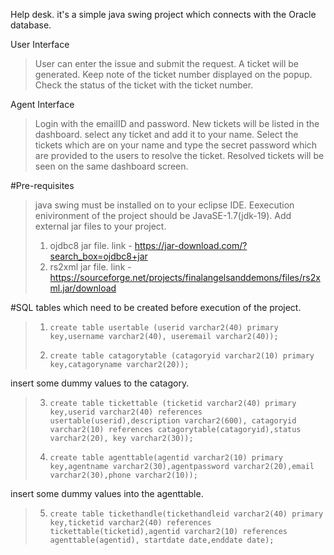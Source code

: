 Help desk.
it's a simple java swing project which connects with the Oracle database.

User Interface
>User can enter the issue and submit the request.
>A ticket will be generated. Keep note of the ticket number displayed on the popup.
>Check the status of the ticket with the ticket number.

Agent Interface
>Login with the emailID and password.
>New tickets will be listed in the dashboard. select any ticket and add it to your name.
>Select the tickets which are on your name and type the secret password which are provided to the users to resolve the ticket.
>Resolved tickets will be seen on the same dashboard screen.

#Pre-requisites
>java swing must be installed on to your eclipse IDE.
>Eexecution enivironment of the project should be JavaSE-1.7(jdk-19).
>Add external jar files to your project.
> 1. ojdbc8 jar file. link - https://jar-download.com/?search_box=ojdbc8+jar
> 2. rs2xml jar file. link - https://sourceforge.net/projects/finalangelsanddemons/files/rs2xml.jar/download

#SQL tables which need to be created before execution of the project.
>1.     create table usertable (userid varchar2(40) primary key,username varchar2(40), useremail varchar2(40));
>2.     create table catagorytable (catagoryid varchar2(10) primary key,catagoryname varchar2(20));
  insert some dummy values to the catagory.
>3.     create table tickettable (ticketid varchar2(40) primary key,userid varchar2(40) references usertable(userid),description varchar2(600), catagoryid varchar2(10) references catagorytable(catagoryid),status varchar2(20), key varchar2(30));
>4.     create table agenttable(agentid varchar2(10) primary key,agentname varchar2(30),agentpassword varchar2(20),email varchar2(30),phone varchar2(10));
  insert some dummy values into the agenttable.
>5.     create table tickethandle(tickethandleid varchar2(40) primary key,ticketid varchar2(40) references tickettable(ticketid),agentid varchar2(10) references agenttable(agentid), startdate date,enddate date);
